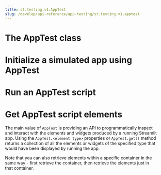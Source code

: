 ```yaml
---
title: st.testing.v1.AppTest
slug: /develop/api-reference/app-testing/st.testing.v1.apptest
---
```


<h1 style={{display: "none"}}></h1>

# The AppTest class

<Autofunction function="streamlit.testing.v1.AppTest" />

# Initialize a simulated app using AppTest

<Autofunction function="AppTest.from_file" />

<Autofunction function="AppTest.from_string" />

<Autofunction function="AppTest.from_function" />

# Run an AppTest script

<Autofunction function="AppTest.run" />

# Get AppTest script elements

The main value of `AppTest` is providing an API to programmatically inspect and interact with the elements and widgets produced by a running Streamlit app. Using the `AppTest.<element type>` properties or `AppTest.get()` method returns a collection of all the elements or widgets of the specified type that would have been displayed by running the app.

Note that you can also retrieve elements within a specific container in the same way - first retrieve the container, then retrieve the elements just in that container.

<Autofunction function="AppTest.get" />

<Autofunction function="AppTest.button" is_property />

<Autofunction function="AppTest.caption" />

<Autofunction function="AppTest.chat_input" />

<Autofunction function="AppTest.chat_message" />

<Autofunction function="AppTest.checkbox" />

<Autofunction function="AppTest.code" />

<Autofunction function="AppTest.color_picker" />

<Autofunction function="AppTest.columns" />

<Autofunction function="AppTest.dataframe" />

<Autofunction function="AppTest.date_input" />

<Autofunction function="AppTest.divider" />

<Autofunction function="AppTest.error" />

<Autofunction function="AppTest.exception" />

<Autofunction function="AppTest.expander" />

<Autofunction function="AppTest.header" />

<Autofunction function="AppTest.info" />

<Autofunction function="AppTest.json" />

<Autofunction function="AppTest.latex" />

<Autofunction function="AppTest.main" />

<Autofunction function="AppTest.markdown" />

<Autofunction function="AppTest.metric" />

<Autofunction function="AppTest.multiselect" />

<Autofunction function="AppTest.number_input" />

<Autofunction function="AppTest.radio" />

<Autofunction function="AppTest.select_slider" />

<Autofunction function="AppTest.selectbox" />

<Autofunction function="AppTest.sidebar" />

<Autofunction function="AppTest.slider" />

<Autofunction function="AppTest.subheader" />

<Autofunction function="AppTest.success" />

<Autofunction function="AppTest.status" />

<Autofunction function="AppTest.table" />

<Autofunction function="AppTest.tabs" />

<Autofunction function="AppTest.text" />

<Autofunction function="AppTest.text_area" />

<Autofunction function="AppTest.text_input" />

<Autofunction function="AppTest.time_input" />

<Autofunction function="AppTest.title" />

<Autofunction function="AppTest.toast" />

<Autofunction function="AppTest.toggle" />

<Autofunction function="AppTest.warning" />
